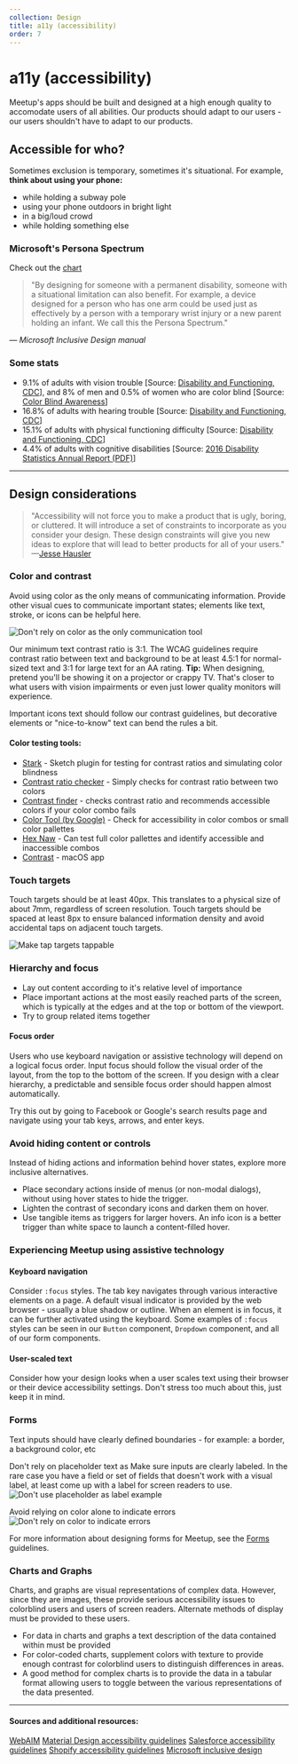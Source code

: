 ```yaml
---
collection: Design
title: a11y (accessibility)
order: 7
---
```


# a11y (accessibility)
Meetup's apps should be built and designed at a high enough quality to accomodate users of all abilities. Our products should adapt to our users - our users shouldn't have to adapt to our products.

## Accessible for who?
Sometimes exclusion is temporary, sometimes it's situational. For example, **think about using your phone:**

* while holding a subway pole
* using your phone outdoors in bright light
* in a big/loud crowd
* while holding something else

### Microsoft's Persona Spectrum
Check out the [chart](/assets/contentImages/microsoftPersonaSpectrum.png)

> "By designing for someone with a permanent disability, someone with a situational limitation can also benefit. For example, a device designed for a person who has one arm could be used just as effectively by a person with a temporary wrist injury or a new parent holding an infant. We call this the Persona Spectrum."

*— Microsoft Inclusive Design manual*


### Some stats
* 9.1% of adults with vision trouble [Source: [Disability and Functioning, CDC](https://www.cdc.gov/nchs/fastats/disability.htm)], and 8% of men and 0.5% of women who are color blind [Source: [Color Blind Awareness](http://www.colourblindawareness.org/colour-blindness/)]
* 16.8% of adults with hearing trouble [Source: [Disability and Functioning, CDC](https://www.cdc.gov/nchs/fastats/disability.htm)]
* 15.1% of adults with physical functioning difficulty [Source: [Disability and Functioning, CDC](https://www.cdc.gov/nchs/fastats/disability.htm)]
* 4.4% of adults with cognitive disabilities [Source: [2016 Disability Statistics Annual Report (PDF)](https://disabilitycompendium.org/sites/default/files/user-uploads/2016_AnnualReport.pdf)]

---------------------------------------

## Design considerations
> "Accessibility will not force you to make a product that is ugly, boring, or cluttered. It will introduce a set of constraints to incorporate as you consider your design. These design constraints will give you new ideas to explore that will lead to better products for all of your users."
—[Jesse Hausler](https://medium.com/salesforce-ux/7-things-every-designer-needs-to-know-about-accessibility-64f105f0881b)

### Color and contrast
Avoid using color as the only means of communicating information. Provide other visual cues to communicate important states; elements like text, stroke, or icons can be helpful here.

![Don't rely on color as the only communication tool](/assets/contentImages/dosAndDonts/a11y/a11y_dontRelyOnColorAlone.png "Don't rely on color as the only communication tool")

Our minimum text contrast ratio is 3:1. The WCAG guidelines require contrast ratio between text and background to be at least 4.5:1 for normal-sized text and 3:1 for large text for an AA rating. **Tip:** When designing, pretend you'll be showing it on a projector or crappy TV. That's closer to what users with vision impairments or even just lower quality monitors will experience.

Important icons text should follow our contrast guidelines, but decorative elements or "nice-to-know" text can bend the rules a bit.

#### Color testing tools:
* [Stark](http://www.getstark.co/) - Sketch plugin for testing for contrast ratios and simulating color blindness
* [Contrast ratio checker](http://leaverou.github.io/contrast-ratio/) - Simply checks for contrast ratio between two colors
* [Contrast finder](http://contrast-finder.tanaguru.com/) - checks contrast ratio and recommends accessible colors if your color combo fails
* [Color Tool (by Google)](https://material.io/color/#!/?view.left=0&view.right=0) - Check for accessibility in color combos or small color pallettes
* [Hex Naw](https://hexnaw.com/) - Can test full color pallettes and identify accessible and inaccessible combos
* [Contrast](https://usecontrast.com/) - macOS app

### Touch targets
Touch targets should be at least 40px. This translates to a physical size of about 7mm, regardless of screen resolution.
Touch targets should be spaced at least 8px to ensure balanced information density and avoid accidental taps on adjacent touch targets.

![Make tap targets tappable](/assets/contentImages/dosAndDonts/a11y/a11y_makeTargetsTappable.png "Make tap targets tappable")


### Hierarchy and focus
* Lay out content according to it's relative level of importance
* Place important actions at the most easily reached parts of the screen, which is typically at the edges and at the top or bottom of the viewport.
* Try to group related items together

#### Focus order
Users who use keyboard navigation or assistive technology will depend on a logical focus order. Input focus should follow the visual order of the layout, from the top to the bottom of the screen. If you design with a clear hierarchy, a predictable and sensible focus order should happen almost automatically.

Try this out by going to Facebook or Google's search results page and navigate using your tab keys, arrows, and enter keys.


### Avoid hiding content or controls
Instead of hiding actions and information behind hover states, explore more inclusive alternatives.
* Place secondary actions inside of menus (or non-modal dialogs), without using hover states to hide the trigger.
* Lighten the contrast of secondary icons and darken them on hover.
* Use tangible items as triggers for larger hovers. An info icon is a better trigger than white space to launch a content-filled hover.

### Experiencing Meetup using assistive technology

#### Keyboard navigation
Consider `:focus` styles. The tab key navigates through various interactive elements on a page. A default visual indicator is provided by the web browser - usually a blue shadow or outline. When an element is in focus, it can be further activated using the keyboard.
Some examples of `:focus` styles can be seen in our `Button` component, `Dropdown` component, and all of our form components.

#### User-scaled text
Consider how your design looks when a user scales text using their browser or their device accessibility settings. Don't stress too much about this, just keep it in mind.

### Forms
Text inputs should have clearly defined boundaries - for example: a border, a background color, etc

Don't rely on placeholder text as Make sure inputs are clearly labeled. In the rare case you have a field or set of fields that doesn't work with a visual label, at least come up with a label for screen readers to use.
	![Don't use placeholder as label example](/assets/contentImages/dosAndDonts/forms/forms_noPlaceholderAsLabel.png "Don't use placeholder as label example")

Avoid relying on color alone to indicate errors
![Don't rely on color to indicate errors](/assets/contentImages/dosAndDonts/a11y/a11y_clearlyIndicateErrors.png "Don't rely on color to indicate errors")

For more information about designing forms for Meetup, see the [Forms](./forms.html) guidelines.

### Charts and Graphs
Charts, and graphs are visual representations of complex data. However, since they are images, these provide serious accessibility issues to colorblind users and users of screen readers. Alternate methods of display must be provided to these users.

* For data in charts and graphs a text description of the data contained within must be provided
* For color-coded charts, supplement colors with texture to provide enough contrast for colorblind users to distinguish
differences in areas.
* A good method for complex charts is to provide the data in a tabular format allowing users to toggle between the various representations of the data presented.

---------------------------------------

#### Sources and additional resources:
[WebAIM](http://webaim.org/)
[Material Design accessibility guidelines](https://material.io/guidelines/usability/accessibility.html)
[Salesforce accessibility guidelines](https://www.lightningdesignsystem.com/guidelines/accessibility/)
[Shopify accessibility guidelines](https://polaris.shopify.com/principles/accessibility)
[Microsoft inclusive design](https://www.microsoft.com/en-us/design/inclusive)

